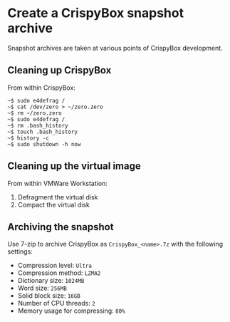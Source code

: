 # Create a CrispyBox snapshot archive

Snapshot archives are taken at various points of CrispyBox development.

## Cleaning up CrispyBox

From within CrispyBox:

`~$ sudo e4defrag /`  
`~$ cat /dev/zero > ~/zero.zero`  
`~$ rm ~/zero.zero`  
`~$ sudo e4defrag /`  
`~$ rm .bash_history`  
`~$ touch .bash_history`  
`~$ history -c`  
`~$ sudo shutdown -h now`  

## Cleaning up the virtual image

From within VMWare Workstation:

1. Defragment the virtual disk
2. Compact the virtual disk

## Archiving the snapshot

Use 7-zip to archive CrispyBox as `CrispyBox_<name>.7z` with the following settings:

- Compression level: `Ultra`
- Compression method: `LZMA2`
- Dictionary size: `1024MB`
- Word size: `256MB`
- Solid block size: `16GB`
- Number of CPU threads: `2`
- Memory usage for compressing: `80%`
